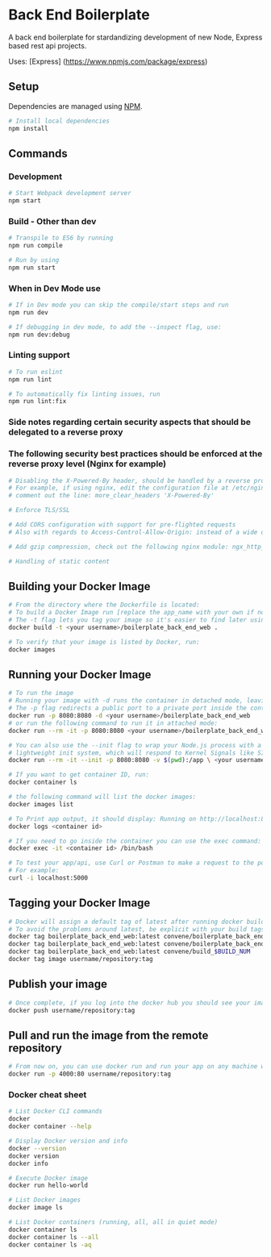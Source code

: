 # Back End Boilerplate

A back end boilerplate for stardandizing development of new Node, Express based rest api projects.

Uses: [Express] (https://www.npmjs.com/package/express)

## Setup

Dependencies are managed using [NPM](https://www.npmjs.com/).

```sh
# Install local dependencies
npm install
```

## Commands

### Development

```sh
# Start Webpack development server
npm start
```

### Build - Other than dev

```sh
# Transpile to ES6 by running
npm run compile

# Run by using
npm run start
```

### When in Dev Mode use

```sh
# If in Dev mode you can skip the compile/start steps and run
npm run dev
```

```sh
# If debugging in dev mode, to add the --inspect flag, use:
npm run dev:debug
```

### Linting support

```sh
# To run eslint
npm run lint
```

```sh
# To automatically fix linting issues, run
npm run lint:fix
```

### Side notes regarding certain security aspects that should be delegated to a reverse proxy

### The following security best practices should be enforced at the reverse proxy level (Nginx for example)

```sh
# Disabling the X-Powered-By header, should be handled by a reverse proxy
# For example, if using nginx, edit the configuration file at /etc/nginx/nginx.conf
# comment out the line: more_clear_headers 'X-Powered-By' 
```

```sh
# Enforce TLS/SSL
```

```sh
# Add CORS configuration with support for pre-flighted requests
# Also with regards to Access-Control-Allow-Origin: instead of a wide open wild card consider listing out specific domains
```

```sh
# Add gzip compression, check out the following nginx module: ngx_http_gzip_module  
```

```sh
# Handling of static content
```

## Building your Docker Image

```sh
# From the directory where the Dockerfile is located:
# To build a Docker Image run [replace the app_name with your own if not using the boilerplate]
# The -t flag lets you tag your image so it's easier to find later using the docker images comman
docker build -t <your username>/boilerplate_back_end_web .
```

```sh
# To verify that your image is listed by Docker, run:
docker images
```

## Running your Docker Image

```sh
# To run the image
# Running your image with -d runs the container in detached mode, leaving the container running in the background. 
# The -p flag redirects a public port to a private port inside the container.
docker run -p 8080:8080 -d <your username>/boilerplate_back_end_web
# or run the following command to run it in attached mode:
docker run --rm -it -p 8080:8080 <your username>/boilerplate_back_end_web

# You can also use the --init flag to wrap your Node.js process with a 
# lightweight init system, which will respond to Kernel Signals like SIGTERM (CTRL-C) etc. For example, you can do:
docker run --rm -it --init -p 8080:8080 -v $(pwd):/app \ <your username>/node-docker-dev bash
```

```sh
# If you want to get container ID, run:
docker container ls 

# the following command will list the docker images: 
docker images list

# To Print app output, it should display: Running on http://localhost:8080 - run:
docker logs <container id>
```

```sh
# If you need to go inside the container you can use the exec command:
docker exec -it <container id> /bin/bash
```

```sh
# To test your app/api, use Curl or Postman to make a request to the port that you mapped the container to in your machine
# For example:
curl -i localhost:5000
```

## Tagging your Docker Image

```sh
# Docker will assign a default tag of latest after running docker build
# To avoid the problems around latest, be explicit with your build tags
docker tag boilerplate_back_end_web:latest convene/boilerplate_back_end_web:$SHA1  
docker tag boilerplate_back_end_web:latest convene/boilerplate_back_end_web:$BRANCH_NAME  
docker tag boilerplate_back_end_web:latest convene/build_$BUILD_NUM 
docker tag image username/repository:tag
```

## Publish your image

```sh
# Once complete, if you log into the docker hub you should see your image listed there
docker push username/repository:tag
```

## Pull and run the image from the remote repository

```sh
# From now on, you can use docker run and run your app on any machine with this command:
docker run -p 4000:80 username/repository:tag
```

### Docker cheat sheet

```sh
# List Docker CLI commands
docker
docker container --help

# Display Docker version and info
docker --version
docker version
docker info

# Execute Docker image
docker run hello-world

# List Docker images
docker image ls

# List Docker containers (running, all, all in quiet mode)
docker container ls
docker container ls --all
docker container ls -aq
```